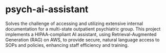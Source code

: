 # psych-ai-assistant
Solves the challenge of accessing and utilizing extensive internal documentation for a multi-state outpatient psychiatric group. This project implements a HIPAA-compliant AI assistant, using Retrieval-Augmented Generation (RAG) on AWS, to provide secure, natural language access to SOPs and policies, enhancing staff efficiency and training.
